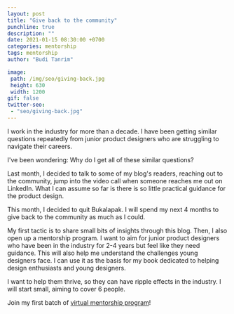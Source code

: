 ```yaml
---
layout: post
title: "Give back to the community"
punchline: true
description: ""
date: 2021-01-15 08:30:00 +0700
categories: mentorship
tags: mentorship
author: "Budi Tanrim"

image:
 path: /img/seo/giving-back.jpg
 height: 630
 width: 1200
gif: false
twitter-seo: 
 - "seo/giving-back.jpg"
---
```


I work in the industry for more than a decade. I have been getting similar questions repeatedly from junior product designers who are struggling to navigate their careers. 

I've been wondering: Why do I get all of these similar questions?

Last month, I decided to talk to some of my blog's readers, reaching out to the community, jump into the video call when someone reaches me out on LinkedIn. What I can assume so far is there is so little practical guidance for the product design.

This month, I decided to quit Bukalapak. I will spend my next 4 months to give back to the community as much as I could.

My first tactic is to share small bits of insights through this blog. Then, I also open up a mentorship program. I want to aim for junior product designers who have been in the industry for 2-4 years but feel like they need guidance. This will also help me understand the challenges young designers face. I can use it as the basis for my book dedicated to helping design enthusiasts and young designers.

I want to help them thrive, so they can have ripple effects in the industry. I will start small, aiming to cover 6 people.

Join my first batch of [virtual mentorship program][link-mentorship]!

[link-mentorship]: https://buditanrim.co/mentorship/




